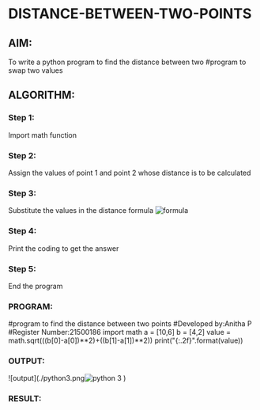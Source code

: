 # DISTANCE-BETWEEN-TWO-POINTS

## AIM:
To write a python program to find the distance between two #program to swap two values

## ALGORITHM:
### Step 1: 
Import math function 
### Step 2:
Assign the values of point 1 and point 2 whose distance is to be calculated 
### Step 3: 
Substitute the values in the distance formula  ![formula](/formula.jpg)
### Step 4:
Print the coding to get the answer 
### Step 5:
End the program 
### PROGRAM:
#program to find the distance between two points
#Developed by:Anitha P
#Register Number:21500186
import math
a = [10,6]
b = [4,2]
value = math.sqrt(((b[0]-a[0])**2)+((b[1]-a[1])**2))
print("{:.2f}".format(value))

  


### OUTPUT:
![output](./python3.png![python 3](https://user-images.githubusercontent.com/94184990/144276254-00420eaf-f3fb-448d-9565-b4815d36beb2.PNG)
)


### RESULT:
